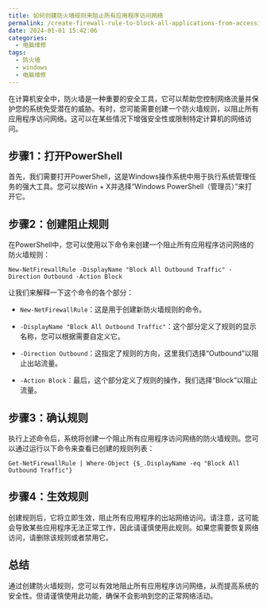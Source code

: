 ```yaml
---
title: 如何创建防火墙规则来阻止所有应用程序访问网络
permalink: /create-firewall-rule-to-block-all-applications-from-accessing-the-network/
date: 2024-01-01 15:42:06
categories: 
  - 电脑维修
tags: 
  - 防火墙
  - windows
  - 电脑维修
---
```


在计算机安全中，防火墙是一种重要的安全工具，它可以帮助您控制网络流量并保护您的系统免受潜在的威胁。有时，您可能需要创建一个防火墙规则，以阻止所有应用程序访问网络。这可以在某些情况下增强安全性或限制特定计算机的网络访问。

<!--more-->
## 步骤1：打开PowerShell

首先，我们需要打开PowerShell，这是Windows操作系统中用于执行系统管理任务的强大工具。您可以按Win + X并选择“Windows PowerShell（管理员）”来打开它。

## 步骤2：创建阻止规则

在PowerShell中，您可以使用以下命令来创建一个阻止所有应用程序访问网络的防火墙规则：

```
New-NetFirewallRule -DisplayName "Block All Outbound Traffic" -Direction Outbound -Action Block
```

让我们来解释一下这个命令的各个部分：

- `New-NetFirewallRule`：这是用于创建新防火墙规则的命令。

- `-DisplayName "Block All Outbound Traffic"`：这个部分定义了规则的显示名称，您可以根据需要自定义它。

- `-Direction Outbound`：这指定了规则的方向，这里我们选择“Outbound”以阻止出站流量。

- `-Action Block`：最后，这个部分定义了规则的操作，我们选择“Block”以阻止流量。

## 步骤3：确认规则

执行上述命令后，系统将创建一个阻止所有应用程序访问网络的防火墙规则。您可以通过运行以下命令来查看已创建的规则列表：

```
Get-NetFirewallRule | Where-Object {$_.DisplayName -eq "Block All Outbound Traffic"}
```

## 步骤4：生效规则

创建规则后，它将立即生效，阻止所有应用程序的出站网络访问。请注意，这可能会导致某些应用程序无法正常工作，因此请谨慎使用此规则。如果您需要恢复网络访问，请删除该规则或者禁用它。

## 总结

通过创建防火墙规则，您可以有效地阻止所有应用程序访问网络，从而提高系统的安全性。但请谨慎使用此功能，确保不会影响到您的正常网络活动。
